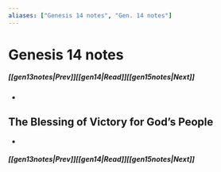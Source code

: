 ```yaml
---
aliases: ["Genesis 14 notes", "Gen. 14 notes"]
---
```

# Genesis 14 notes
##### <span class=arrow-left></span>[[gen13notes|Prev]]<span class=navigation-separator></span>[[gen14|Read]]<span class=navigation-separator></span>[[gen15notes|Next]]<span class=arrow-right></span>
- 
## The Blessing of Victory for God’s People
- 
##### <span class=arrow-left></span>[[gen13notes|Prev]]<span class=navigation-separator></span>[[gen14|Read]]<span class=navigation-separator></span>[[gen15notes|Next]]<span class=arrow-right></span>